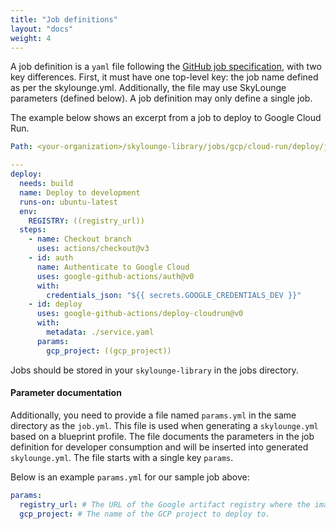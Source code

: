 ```yaml
---
title: "Job definitions"
layout: "docs"
weight: 4
---
```


A job definition is a `yaml` file following the [GitHub job specification](https://docs.github.com/en/actions/using-workflows/workflow-syntax-for-github-actions#jobsjob_id), with two key differences. First, it must have one top-level key: the job name defined as per the skylounge.yml. Additionally, the file may use SkyLounge parameters (defined below). A job definition may only define a single job.

The example below shows an excerpt from a job to deploy to Google Cloud Run.

```yaml
Path: <your-organization>/skylounge-library/jobs/gcp/cloud-run/deploy/job.yml

---
deploy:
  needs: build
  name: Deploy to development
  runs-on: ubuntu-latest
  env:
    REGISTRY: ((registry_url))
  steps:
    - name: Checkout branch
      uses: actions/checkout@v3
    - id: auth
      name: Authenticate to Google Cloud
      uses: google-github-actions/auth@v0
      with:
        credentials_json: "${{ secrets.GOOGLE_CREDENTIALS_DEV }}"
    - id: deploy
      uses: google-github-actions/deploy-cloudrun@v0
      with:
        metadata: ./service.yaml
      params: 
        gcp_project: ((gcp_project))
```

Jobs should be stored in your `skylounge-library` in the jobs directory. 

#### Parameter documentation

Additionally, you need to provide a file named `params.yml` in the same directory as the `job.yml`. This file is used when generating a `skylounge.yml` based on a blueprint profile. The file documents the parameters in the job definition for developer consumption and will be inserted into generated `skylounge.yml`. The file starts with a single key `params`.

Below is an example `params.yml` for our sample job above:

```yaml
params:
  registry_url: # The URL of the Google artifact registry where the image is stored.
  gcp_project: # The name of the GCP project to deploy to.
```

